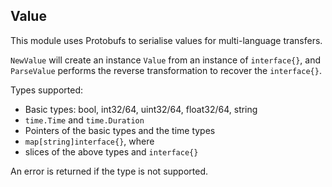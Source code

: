 ## Value

This module uses Protobufs to serialise values for multi-language transfers.

`NewValue` will create an instance `Value`  from an instance of `interface{}`, and `ParseValue` performs the reverse transformation to recover the `interface{}`.

Types supported:

* Basic types: bool, int32/64, uint32/64, float32/64, string
* `time.Time` and `time.Duration`
* Pointers of the basic types and the time types
* `map[string]interface{}`, where 
* slices of the above types and `interface{}`

An error is returned if the type is not supported.

